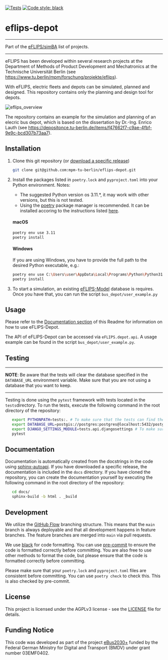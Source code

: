 [![Tests](https://github.com/mpm-tu-berlin/eflips-depot/actions/workflows/postgres_eflips_depot.yml/badge.svg)](https://github.com/mpm-tu-berlin/eflips-depot/actions/workflows/postgres_eflips_depot.yml)
[![Code style: black](https://img.shields.io/badge/code%20style-black-000000.svg)](https://github.com/psf/black)


# eflips-depot

---

Part of the [eFLIPS/simBA](https://github.com/stars/ludgerheide/lists/ebus2030) list of projects.

---


eFLIPS has been developed within several research projects at the Department of Methods of Product Development and
Mechatronics at the Technische Universität Berlin (see https://www.tu.berlin/mpm/forschung/projekte/eflips).

With eFLIPS, electric fleets and depots can be simulated, planned and designed.
This repository contains only the planning and design tool for depots.

![eflips_overview](https://user-images.githubusercontent.com/74250473/236144949-4192e840-0e3d-4b65-9f78-af8e01ad9ef3.png)

The repository contains an example for the simulation and planning of an elecric bus depot, which is based on the
dissertation by Dr.-Ing. Enrico Lauth (see https://depositonce.tu-berlin.de/items/f47662f7-c9ae-4fbf-9e9c-bcd307b73aa7).

## Installation

1. Clone this git repository (or [download a specific release](https://github.com/mpm-tu-berlin/eflips-depot/releases))

    ```bash
    git clone git@github.com:mpm-tu-berlin/eflips-depot.git
    ```
2. Install the packages listed in `poetry.lock` and `pyproject.toml` into your Python environment. Notes:
    - The suggested Python version os 3.11.*, it may work with other versions, but this is not tested.
    - Using the [poetry](https://python-poetry.org/) package manager is recommended. It can be installed accoring to the
      instructions listed [here](https://python-poetry.org/docs/#installing-with-the-official-installer).
   #### macOS
    ```bash
    poetry env use 3.11
    poetry install
    ```
    #### Windows
   If you are using Windows, you have to provide the full path to the desired Python executable, e.g.:
    ```bash
   poetry env use C:\Users\user\AppData\Local\Programs\Python\Python311\python.exe
   poetry install
   ```

4. To start a simulation, an existing [eFLIPS-Model](https://github.com/mpm-tu-berlin/eflips-model) database is requires. Once you have that, you can run the script `bus_depot/user_example.py`

## Usage

Please refer to the [Documentation section](#documentation) of this Readme for information
on how to use eFLIPS-Depot.

The API of eFLIPS-Depot can be accessed via ```eFLIPS.depot.api```. A usage example can be found in the
script `bus_depot/user_example.py`.

## Testing

---

**NOTE**: Be aware that the tests will clear the database specified in the `DATABASE_URL` environment variable. Make sure that you are not using a database that you want to keep.

---

Testing is done using the `pytest` framework with tests located in the `tests`directory. To run the tests, execute the following command in the root directory of the repository:

```bash
   export PYTHONPATH=tests:. # To make sure that the tests can find the eflips package
   export DATABASE_URL=postgis://postgres:postgres@localhost:5432/postgres # Or whatever your database URL is
   export DJANGO_SETTINGS_MODULE=tests.api.djangosettings # To make sure that the tests use the correct settings
   pytest
```
## Documentation

Documentation is automatically created from the docstrings in the code using [sphinx-autoapi](https://sphinx-autoapi.readthedocs.io/en/latest/). If you have downloaded a specific release, the documentation is included in the `docs` directory. If you have cloned the repository, you can create the documentation yourself by executing the following command in the root directory of the repository:

```bash
   cd docs/
   sphinx-build -b html . _build
```


## Development

We utilize the [GitHub Flow](https://docs.github.com/get-started/quickstart/github-flow) branching structure. This means
that the `main` branch is always deployable and that all development happens in feature branches. The feature branches
are merged into `main` via pull requests.

We use [black](https://black.readthedocs.io/en/stable/) for code formatting. You can use 
[pre-commit](https://pre-commit.com/) to ensure the code is formatted correctly before committing. You are also free to
use other methods to format the code, but please ensure that the code is formatted correctly before committing.

Please make sure that your `poetry.lock` and `pyproject.toml` files are consistent before committing. You can use `poetry check` to check this. This is also checked by pre-commit.

## License

This project is licensed under the AGPLv3 license - see the [LICENSE](LICENSE.md) file for details.

## Funding Notice

This code was developed as part of the project [eBus2030+](https://www.eflip.de/) funded by the Federal German Ministry for Digital and Transport (BMDV) under grant number 03EMF0402.
